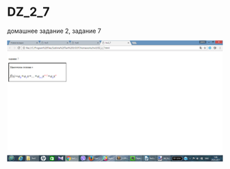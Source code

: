 # DZ_2_7

домашнее задание 2, задание 7

![alt text](https://github.com/PavloEfimov/DZ_2_7/blob/master/dz2_7.png)
